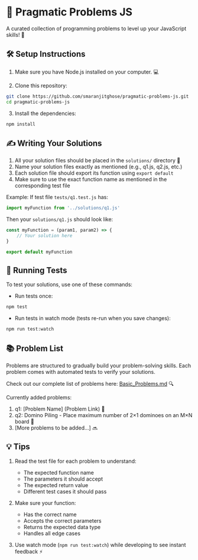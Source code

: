 # 🎯 Pragmatic Problems JS

A curated collection of programming problems to level up your JavaScript skills! 🚀

## 🛠️ Setup Instructions

1. Make sure you have Node.js installed on your computer. 💻

2. Clone this repository:
```bash
git clone https://github.com/smaranjitghose/pragmatic-problems-js.git
cd pragmatic-problems-js
```

3. Install the dependencies:
```bash
npm install
```

## ✍️ Writing Your Solutions

1. All your solution files should be placed in the `solutions/` directory 📁
2. Name your solution files exactly as mentioned (e.g., q1.js, q2.js, etc.)
3. Each solution file should export its function using `export default`
4. Make sure to use the exact function name as mentioned in the corresponding test file

Example:
If test file `tests/q1.test.js` has:
```javascript
import myFunction from '../solutions/q1.js'
```
Then your `solutions/q1.js` should look like:
```javascript
const myFunction = (param1, param2) => {
    // Your solution here
}

export default myFunction
```

## 🧪 Running Tests

To test your solutions, use one of these commands:

- Run tests once:
```bash
npm test
```

- Run tests in watch mode (tests re-run when you save changes):
```bash
npm run test:watch
```

## 📚 Problem List

Problems are structured to gradually build your problem-solving skills. Each problem comes with automated tests to verify your solutions.

Check out our complete list of problems here: [Basic_Problems.md](Basic_Problems.md) 🔍

Currently added problems:
1. q1: [Problem Name] (Problem Link) 🎯
2. q2: Domino Piling - Place maximum number of 2×1 dominoes on an M×N board 🎲
3. [More problems to be added...] 🔜

## 💡 Tips

1. Read the test file for each problem to understand:
   - The expected function name
   - The parameters it should accept
   - The expected return value
   - Different test cases it should pass

2. Make sure your function:
   - Has the correct name
   - Accepts the correct parameters
   - Returns the expected data type
   - Handles all edge cases

3. Use watch mode (`npm run test:watch`) while developing to see instant feedback ⚡
